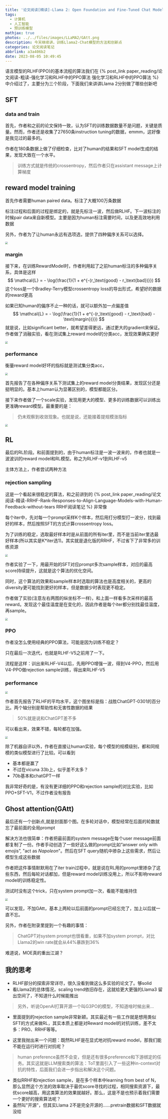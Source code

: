 ```yaml
---
title: '论文阅读[精读]-Llama 2: Open Foundation and Fine-Tuned Chat Models(下)'
tags:
  - 计算机
  - 人工智能
  - 预训练模型
mathjax: true
photos: ../../files/images/LLaMA2/GAtt.png
description: 今天继续讲，训练Llama2-Chat模型的方法和创新点
categories: 论文阅读笔记
abbrlink: a3a406b2
date: 2023-08-05 10:49:45
---
```


语言模型的RLHF(PPO)的基本流程的算法我们在 {% post_link paper_reading/论文阅读-粗读-强化学习和RLHF中的PPO算法 强化学习和RLHF中的PPO算法 %} 中介绍过了，主要分为三个阶段，下面我们来讲讲Llama 2分别做了哪些创新吧

<!-- more -->

## SFT

### data and train

首先，作者和之前的论文保持一致，认为SFT的训练数据数量不是问题，关键是质量。然而，作者还是收集了27650条instruction tuning的数据，emmm，这好像是我见过的最多的。

作者在180条数据上做了仔细检查，比对了human的结果和SFT model生成的结果，发现大致在一个水平。

>  训练方式就是传统的crossentropy，然后作者只在assistant message上计算梯度



## reward model training

首先作者需要human paired data。标注了大概100万条数据

标注过程和后面的过程是绑定的，就是先标注一波，然后做RLHF。下一波标注的时候pair data来自新模型。主要是因为human标注需要时间，以及更高效地利用数据

另外，作者为了让human永远有选项选，提供了四种偏序关系可以选择。

<img src="../files/images/LLaMA2/margin.png" style="zoom:50%;" >

### margin

接下来，在训练RewardModel时，作者利用起了之前human标注的多种偏序关系，具体是这样
$$
\mathcal{L} = - \log(\frac{1}{1 + e^{-(r_\text{good} - r_\text{bad})}})
$$
这个loss是一个Bradley-Terry模型crossentropy loss的导出形式，希望好的数据的reward更高

如果已知human的偏序不止一种的话，就可以额外加一点偏差值
$$
\mathcal{L} = - \log(\frac{1}{1 + e^{-(r_\text{good} - r_\text{bad} - \text{margin})}})
$$
就是说，比如significant better，就希望差得更远，通过更大的gradient来保证。作者做了消融实验，看在测试集上reward model的分类acc，发现效果确实更好

<img src="../files/images/LLaMA2/effect_of_margin.png" style="zoom:50%;" >

### performance

衡量reward model好坏的指标就是测试集分类acc，

<img src="../files/images/LLaMA2/different_order.png" style="zoom:50%;" >

首先报告了在各种偏序关系下测试集上的reward model分类结果，发现区分还是挺明显的。基本上human认为显著区别的，模型都能区分。

接下来作者做了一个scale实验，发现用更大的模型、更多的训练数据可以训练出更准确reward模型。最重要的是：

> 仍未观察到收敛现象。也就是说，还能接着提规模涨指标

<img src="../files/images/LLaMA2/scale_of_reward_model.png" style="zoom:50%;" >



## RL

最后的RL阶段。和前面提到的，由于human标注是一波一波来的，作者也就是一波波训的reward model和RL模型。称之为RLHF-v1到RLHF-v5

主体方法上，作者尝试两种方法

### rejection sampling

这是一个看起来很稳定的算法，和之前讲到的 {% post_link paper_reading/论文阅读-精读-RRHF-Rank-Responses-to-Align-Language-Models-with-Human-Feedback-without-tears RRHF阅读笔记 %} 非常像

每个iter中，先对每一个prompt采样K个样本，然后用打分模型打一波分，找到最好的样本，然后按照SFT的方式计算crossentropy loss。

为了训练的稳定，选取最好样本时是从前面的所有iter里，而不是当前iter里选最好样本(所以其实是K*iter选1)。其实就是退化版的RRHF，不过省下了非常多的训练资源

<img src="../files/images/LLaMA2/avg_score.png" style="zoom:50%;" >

作者实验了一下，用最开始的SFT对应prompt多次sample样本，对应的最高score持续提升，这就是这个算法的优化空间。

同时，这个算法的效果和sample样本时选取的算法也是高度相关的，更高的diversity更可能找到更好的样本，但是数据少时表现更不稳定。

作者做了实验(注意左右两图的纵坐标不一样)，和上面一样看多次采样的最高reward。发现这个最佳温度是在变化的，因此作者是每个iter都分别找最佳温度，再sample。

<img src="../files/images/LLaMA2/temperature.png" style="zoom:50%;" >

### PPO

作者没怎么使用经典的PPO算法，可能是因为训练不稳定？

只在最后一次迭代，也就是RLHF-V5之前用了一下。

流程是这样：训出来RLHF-V4以后，先用PPO增强一波，得到V4-PPO，然后用V4-PPO做rejection sample训练，得出来RLHF-V5



### performance

<img src="../files/images/LLaMA2/rlhf_method.png" style="zoom:50%;" >

作者首先报告了RLHF的平均水平，这个图坐标是指：战胜ChatGPT-0301的百分比。两个轴分别是帮助性和无害性数据的结果

> 50%就是说和ChatGPT差不多

可以看出来，效果不错，每轮都在加强。

<img src="../files/images/LLaMA2/between_other.png" style="zoom:50%;" >

除了机器自评以外，作者在直接让human实验，每个模型的规模级别，都和同规模的类似模型进行了比较。可以看到

- 基本都是赢了
- 不过在vicuna 33b上，似乎差不太多？
- 70b基本和chatGPT一样

我非常好奇的是，有没有更详细的PPO和rejection sample的对比实验，比如PPO+SFT-V1，不过作者没有报告



## Ghost attention(GAtt)

最后还有一个创新点,就是封面那个图。在多轮对话中，模型经常在后面的轮数就忘了最前面的全局prompt

解决方法也很简单：作者把最前面的system message在每个user message前面都复制了一份。作者手动创造了一些好这么做的prompt比如“answer only with emojis”, "act as *Napoleon*"。然后在SFT query随机中掺杂上这些需求，然后让模型生成这些数据

作者把这件事情默默用在了iter train过程中，就是说在RL用的prompt里掺杂了这些东西，然后每轮对话都加，但是reward model训练没用上，所以不影响reward model的训练稳定性。

测试时没有这个trick，只在system prompt加一次，看能不能维持住

<img src="../files/images/LLaMA2/gatt_performance.png" style="zoom:50%;" >

可以发现，不加GAtt，基本上两轮以后前面的prompt已经忘完了，加上以后就一直不忘。

另外，作者在附录里提到一个有趣的事情：

> ChatGPT对system prompt也很看重，如果不加system prompt，对比Llama2的win rate就会从44%暴跌到36%

难道说，MOE真的重出江湖？



## 我的思考

- RLHF部分的探索非常详尽，很久没看到做这么多实验的论文了。够solid
- 看Llama2的总体情况，scaling trend依旧存在，这就给更大更强的Llama3 留出空间了，不知道什么时候能推出

> 另外，听说OpenAI打算开源一个叫G3PO的模型，不知道啥时候出来...

- 里面提到的rejection sample非常新颖。其实最近有一些工作就是想用类似SFT的方式来做RL，其实本质上都是对Reward model的对抗训练，差不太多：PRO、RRHF等等。

- 这里我抛出来一个问题：既然RLHF是在显式地对抗reward model，那我们能不能在运行时进行对抗呢？

> human preference虽然不会变，但是还有很多preference和下游绑定的任务。其实这就是LLM搜索类的算法：ToT里面引入了一些这种in-context对抗的特性，后面我们会进一步指出和解决这个问题。

- 类似RRHF和rejection sample，是在多个样本中learning from best of N，那么显然这个方法的效率取决于最优score寻找的过程，相同搜索资源下，最优score越高，用这类算法的效果就越好。那么，这是不是也预示着我们需要一个更好的搜索算法呢？
- 虽然叫"开源"，但其实Llama 2不是完全开源的……pretrain数据和SFT数据就没给
